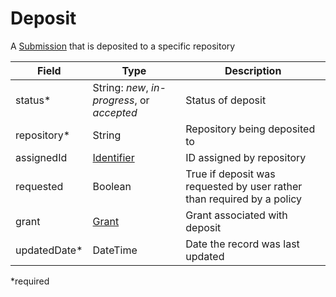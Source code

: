 # Deposit

A [Submission](Submission.md) that is deposited to a specific repository

| Field  		| Type  		| Description |
| ------------- | ------------- | ------------- |
| status* | String: _new_, _in-progress_, or _accepted_  | Status of deposit |
| repository* 	| String | Repository being deposited to |
| assignedId | [Identifier](Identifier.md) | ID assigned by repository |
| requested | Boolean | True if deposit was requested by user rather than required by a policy |
| grant | [Grant](Grant.md) | Grant associated with deposit |
| updatedDate* | DateTime | Date the record was last updated |

*required

